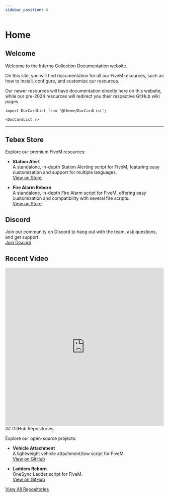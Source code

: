```yaml
---
sidebar_position: 0
---
```


# Home

## Welcome
Welcome to the Inferno Collection Documentation website.

On this site, you will find documentation for all our FiveM resources, such as how to install, configure, and customize our resources.

Our newer resources will have documentation directly here on this website, while our pre-2024 resources will redirect you their respective GitHub wiki pages.

```mdx-code-block
import DocCardList from '@theme/DocCardList';

<DocCardList />
```

***

## Tebex Store

Explore our premium FiveM resources:

- **Station Alert**  
  A standalone, in-depth Station Alerting script for FiveM, featuring easy customization and support for multiple languages.  
  [View on Store](https://store.inferno-collection.com/)

- **Fire Alarm Reborn**  
  A standalone, in-depth Fire Alarm script for FiveM, offering easy customization and compatibility with several fire scripts.  
  [View on Store](https://store.inferno-collection.com/)

## Discord

Join our community on Discord to hang out with the team, ask questions, and get support.  
[Join Discord](https://discord.gg/inferno-collection)

## Recent Video

<iframe width="100%" height="500" src="https://www.youtube.com/embed/aR8QT05UrMQ?si=N0NncV_XBk8E6fmG" title="YouTube video player" frameborder="0" allow="accelerometer; clipboard-write; encrypted-media; gyroscope; picture-in-picture; web-share" referrerpolicy="strict-origin-when-cross-origin" allowfullscreen=""></iframe>
## GitHub Repositories

Explore our open-source projects:

- **Vehicle Attachment**  
  A lightweight vehicle attachment/tow script for FiveM.  
  [View on GitHub](https://github.com/inferno-collection/vehicle-attachment)

- **Ladders Reborn**  
  OneSync Ladder script for FiveM.  
  [View on GitHub](https://github.com/inferno-collection/ladders-reborn)

[View All Repositories](https://github.com/inferno-collection)
